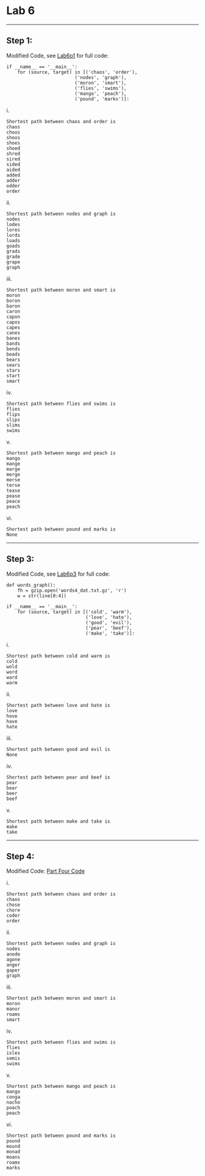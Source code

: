# Lab 6

<hr />

## Step 1:

Modified Code, see [Lab6p1](Lab6p1.py) for full code:

    if __name__ == '__main__':
        for (source, target) in [('chaos', 'order'),
                             ('nodes', 'graph'),
                             ('moron', 'smart'),
                             ('flies', 'swims'),
                             ('mango', 'peach'),
                             ('pound', 'marks')]:

i.

    Shortest path between chaos and order is
    chaos
    choos
    shoos
    shoes
    shoed
    shred
    sired
    sided
    aided
    added
    adder
    odder
    order

ii.

    Shortest path between nodes and graph is
    nodes
    lodes
    lores
    lords
    loads
    goads
    grads
    grade
    grape
    graph

iii.

    Shortest path between moron and smart is
    moron
    boron
    baron
    caron
    capon
    capos
    capes
    canes
    banes
    bands
    bends
    beads
    bears
    sears
    stars
    start
    smart

iv.

    Shortest path between flies and swims is
    flies
    flips
    slips
    slims
    swims

v.

    Shortest path between mango and peach is
    mango
    mange
    marge
    merge
    merse
    terse
    tease
    pease
    peace
    peach

vi.

    Shortest path between pound and marks is
    None

<hr />

## Step 3:

Modified Code, see [Lab6p3](Lab6p3.py) for full code:

    def words_graph():
        fh = gzip.open('words4_dat.txt.gz', 'r')
        w = str(line[0:4])

    if __name__ == '__main__':
        for (source, target) in [('cold', 'warm'),
                                 ('love', 'hate'),
                                 ('good', 'evil'),
                                 ('pear', 'beef'),
                                 ('make', 'take')]:

i.

    Shortest path between cold and warm is
    cold
    wold
    word
    ward
    warm

ii.

    Shortest path between love and hate is
    love
    hove
    have
    hate

iii.

    Shortest path between good and evil is
    None

iv.

    Shortest path between pear and beef is
    pear
    bear
    beer
    beef

v.

    Shortest path between make and take is
    make
    take

<hr />

## Step 4:

Modified Code:
[Part Four Code](lab6p4.py)

i.

    Shortest path between chaos and order is
    chaos
    chose
    chore
    coder
    order


ii.

    Shortest path between nodes and graph is
    nodes
    anode
    agone
    anger
    gaper
    graph


iii.

    Shortest path between moron and smart is
    moron
    manor
    roams
    smart


iv.

    Shortest path between flies and swims is
    flies
    isles
    semis
    swims


v.

    Shortest path between mango and peach is
    mango
    conga
    nacho
    poach
    peach


vi.
    
    Shortest path between pound and marks is
    pound
    mound
    monad
    moans
    roams
    marks
